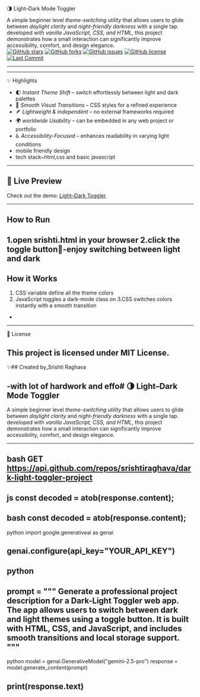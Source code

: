  🌗 Light–Dark Mode Toggler  

A simple beginner level *theme-switching utility* that allows users to glide between *daylight clarity* and *night-friendly darkness* with a single tap.  
developed with *vanilla JavaScript, CSS, and HTML*, this project demonstrates how a small interaction can significantly improve accessibility, comfort, and design elegance.  
[![GitHub stars](https://img.shields.io/github/stars/srishtiraghava/dark-light-toggler-project?style=social)](https://github.com/srishtiraghava/dark-light-toggler-project/stargazers)
[![GitHub forks](https://img.shields.io/github/forks/srishtiraghava/dark-light-toggler-project?style=social)](https://github.com/srishtiraghava/dark-light-toggler-project/network/members)
[![GitHub issues](https://img.shields.io/github/issues/srishtiraghava/dark-light-toggler-project)](https://github.com/srishtiraghava/dark-light-toggler-project/issues)
[![GitHub license](https://img.shields.io/github/license/srishtiraghava/dark-light-toggler-project)](https://github.com/srishtiraghava/dark-light-toggler-project/blob/main/LICENSE)
[![Last Commit](https://img.shields.io/github/last-commit/srishtiraghava/dark-light-toggler-project)](https://github.com/srishtiraghava/dark-light-toggler-project/commits/main)

---


---

 ✨ Highlights
- 🌓 *Instant Theme Shift* – switch effortlessly between light and dark palettes  
- 🎨 *Smooth Visual Transitions* – CSS styles for a refined experience  
- 🪶 *Lightweight & independent* – no external frameworks required 
- 🌍 *worldwide Usability* – can be embedded in any web project or portfolio  
- ♿ *Accessibility-Focused* – enhances readability in varying light conditions
- mobile friendly design
- tech stack~html,css and basic javascript

---

## 🚀 Live Preview
Check out the demo: [Light–Dark Toggler](https://github.com/srishtiraghava/dark-light-toggler-project/blob/main/README.md#-lightdark-mode-togglerr)  

---

## How to Run
1.open srishti.html in your browser
2.click the toggle button🔘-enjoy switching between light and dark
---

## How it Works
1. CSS variable define all the theme colors
2. JavaScript toggles a dark-mode class on <body>
3.CSS switches colors instantly with a smooth transition
-
---
📜 License

This project is licensed under MIT License.
---

✨## Created by_Srishti Raghava

-with lot of hardwork and effo# 🌗 Light–Dark Mode Toggler  
---
A simple beginner level *theme-switching utility* that allows users to glide between *daylight clarity* and *night-friendly darkness* with a single tap.  
developed with *vanilla JavaScript, CSS, and HTML*, this project demonstrates how a small interaction can significantly improve accessibility, comfort, and design elegance.  

---


bash
GET https://api.github.com/repos/srishtiraghava/dark-light-toggler-project
---
js
const decoded = atob(response.content);
---
bash
const decoded = atob(response.content);
---
python
import google.generativeai as genai

genai.configure(api_key="YOUR_API_KEY")
---
python
----
prompt = """
Generate a professional project description for a Dark-Light Toggler web app. 
The app allows users to switch between dark and light themes using a toggle button. 
It is built with HTML, CSS, and JavaScript, and includes smooth transitions and local storage support.
"""
---
python
model = genai.GenerativeModel("gemini-2.5-pro")
response = model.generate_content(prompt)

print(response.text)
---
